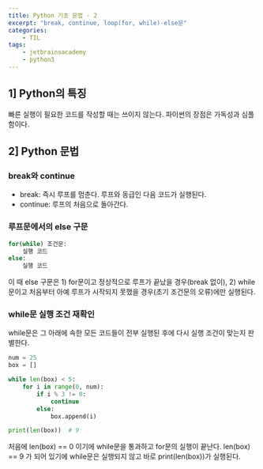 ```yaml
---
title: Python 기초 문법 - 2
excerpt: "break, continue, loop(for, while)-else문"
categories:
    - TIL
tags:
    - jetbrainsacademy
    - python3
---
```

## 1] Python의 특징
빠른 실행이 필요한 코드를 작성할 때는 쓰이지 않는다. 파이썬의 장점은 가독성과 심플함이다.  

## 2] Python 문법

### break와 continue  
* break: 즉시 루프를 멈춘다. 루프와 동급인 다음 코드가 실행된다.  
* continue: 루프의 처음으로 돌아간다.  

### 루프문에서의 else 구문

```python
for(while) 조건문:
    실행 코드
else:
    실행 코드
```
이 때 else 구문은 1) for문이고 정상적으로 루프가 끝났을 경우(break 없이), 2) while문이고 처음부터 아예 루프가 시작되지 못했을 경우(초기 조건문의 오류)에만 실행된다.  <br>

### while문 실행 조건 재확인
while문은 그 아래에 속한 모든 코드들이 전부 실행된 후에 다시 실행 조건이 맞는지 판별한다.
```python
num = 25
box = []

while len(box) < 5:
    for i in range(0, num):
        if i % 3 != 0:
            continue
        else:
            box.append(i)

print(len(box))  # 9
```
처음에 len(box) == 0 이기에 while문을 통과하고 for문의 실행이 끝난다. len(box) == 9 가 되어 있기에 while문은 실행되지 않고 바로 print(len(box))가 실행된다.